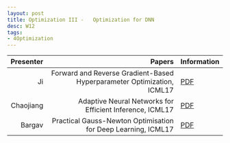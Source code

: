 ```yaml
---
layout: post
title: Optimization III -   Optimization for DNN
desc: W12
tags:
- 4Optimization
---
```



| Presenter | Papers | Information|
| -----: | ----------: | :----- |
| Ji  | Forward and Reverse Gradient-Based Hyperparameter Optimization, ICML17 | [PDF](https://arxiv.org/abs/1703.01785) |
| Chaojiang | Adaptive Neural Networks for Efficient Inference, ICML17 | [PDF](http://proceedings.mlr.press/v70/bolukbasi17a/bolukbasi17a.pdf) |
| Bargav | Practical Gauss-Newton Optimisation for Deep Learning, ICML17 | [PDF](https://arxiv.org/abs/1706.03662) | 
